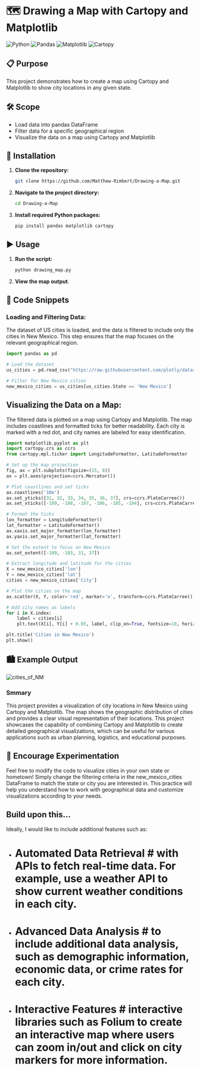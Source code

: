 # 🗺️ Drawing a Map with Cartopy and Matplotlib

![Python](https://img.shields.io/badge/Python-3.8+-blue.svg)
![Pandas](https://img.shields.io/badge/Pandas-1.3.0+-green.svg)
![Matplotlib](https://img.shields.io/badge/Matplotlib-3.4.2+-red.svg)
![Cartopy](https://img.shields.io/badge/Cartopy-0.19.0+-orange.svg)

## 📋 Purpose
This project demonstrates how to create a map using Cartopy and Matplotlib to show city locations in any given state.

## 🛠️ Scope
- Load data into pandas DataFrame
- Filter data for a specific geographical region
- Visualize the data on a map using Cartopy and Matplotlib

## 🚀 Installation
1. **Clone the repository:**
    ```bash
    git clone https://github.com/Matthew-Rimbert/Drawing-a-Map.git
    ```
2. **Navigate to the project directory:**
    ```bash
    cd Drawing-a-Map
    ```
3. **Install required Python packages:**
    ```bash
    pip install pandas matplotlib cartopy
    ```

## ▶️ Usage
1. **Run the script:**
    ```bash
    python drawing_map.py
    ```

2. **View the map output**.

## 🧩 Code Snippets

### Loading and Filtering Data:
The dataset of US cities is loaded, and the data is filtered to include only the cities in New Mexico. This step ensures that the map focuses on the relevant geographical region.
```python
import pandas as pd

# Load the dataset
us_cities = pd.read_csv("https://raw.githubusercontent.com/plotly/datasets/master/us-cities-top-1k.csv")

# Filter for New Mexico cities
new_mexico_cities = us_cities[us_cities.State == 'New Mexico']
```
## Visualizing the Data on a Map:
The filtered data is plotted on a map using Cartopy and Matplotlib. The map includes coastlines and formatted ticks for better readability. Each city is marked with a red dot, and city names are labeled for easy identification.
```python
import matplotlib.pyplot as plt
import cartopy.crs as ccrs
from cartopy.mpl.ticker import LongitudeFormatter, LatitudeFormatter

# Set up the map projection
fig, ax = plt.subplots(figsize=(15, 8))
ax = plt.axes(projection=ccrs.Mercator())

# Plot coastlines and set ticks
ax.coastlines('10m')
ax.set_yticks([31, 32, 33, 34, 35, 36, 37], crs=ccrs.PlateCarree())
ax.set_xticks([-109, -108, -107, -106, -105, -104], crs=ccrs.PlateCarree())

# Format the ticks
lon_formatter = LongitudeFormatter()
lat_formatter = LatitudeFormatter()
ax.xaxis.set_major_formatter(lon_formatter)
ax.yaxis.set_major_formatter(lat_formatter)

# Set the extent to focus on New Mexico
ax.set_extent([-109, -103, 31, 37])

# Extract longitude and latitude for the cities
X = new_mexico_cities['lon']
Y = new_mexico_cities['lat']
cities = new_mexico_cities['City']

# Plot the cities on the map
ax.scatter(X, Y, color='red', marker='o', transform=ccrs.PlateCarree())

# Add city names as labels
for i in X.index:
    label = cities[i]
    plt.text(X[i], Y[i] + 0.05, label, clip_on=True, fontsize=10, horizontalalignment='center', transform=ccrs.Geodetic())

plt.title('Cities in New Mexico')
plt.show()
```
## 🏙️ Example Output
![cities_of_NM](https://github.com/user-attachments/assets/1b893908-277e-4c62-a576-7f8e53ecc4be)


### Smmary
This project provides a visualization of city locations in New Mexico using Cartopy and Matplotlib. The map shows the geographic distribution of cities and provides a clear visual representation of their locations. This project showcases the capability of combining Cartopy and Matplotlib to create detailed geographical visualizations, which can be useful for various applications such as urban planning, logistics, and educational purposes.

## 🌟 Encourage Experimentation
Feel free to modify the code to visualize cities in your own state or hometown! Simply change the filtering criteria in the new_mexico_cities DataFrame to match the state or city you are interested in. This practice will help you understand how to work with geographical data and customize visualizations according to your needs.

## Build upon this...
Ideally, I would like to include additional features such as:
- # Automated Data Retrieval # with APIs to fetch real-time data. For example, use a weather API to show current weather conditions in each city.
- # Advanced Data Analysis # to include additional data analysis, such as demographic information, economic data, or crime rates for each city.
- # Interactive Features # interactive libraries such as Folium to create an interactive map where users can zoom in/out and click on city markers for more information.

